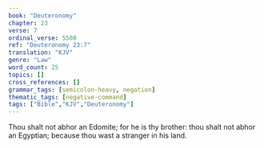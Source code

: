 ```yaml
---
book: "Deuteronomy"
chapter: 23
verse: 7
ordinal_verse: 5508
ref: "Deuteronomy 23:7"
translation: "KJV"
genre: "Law"
word_count: 25
topics: []
cross_references: []
grammar_tags: [semicolon-heavy, negation]
thematic_tags: [negative-command]
tags: ["Bible","KJV","Deuteronomy"]
---
```

Thou shalt not abhor an Edomite; for he is thy brother: thou shalt not abhor an Egyptian; because thou wast a stranger in his land.
